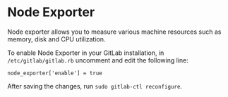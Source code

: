 # Node Exporter

Node exporter allows you to measure various machine resources such as
memory, disk and CPU utilization.

To enable Node Exporter in your GitLab installation, in `/etc/gitlab/gitlab.rb`
uncomment and edit the following line:

```
node_exporter['enable'] = true
```

After saving the changes, run `sudo gitlab-ctl reconfigure`.
